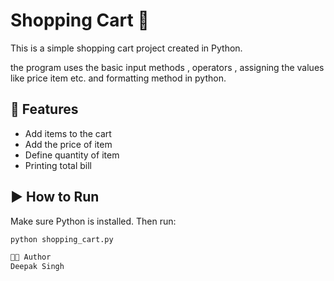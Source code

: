 # Shopping Cart 🛒

This is a simple shopping cart project created in Python.

the program uses the basic input methods , operators , assigning the values like price item etc. and formatting method in python. 

## 🔧 Features
- Add items to the cart
- Add the price of item
- Define quantity of item
- Printing total bill

## ▶️ How to Run

Make sure Python is installed. Then run:
```bash
python shopping_cart.py

👨‍💻 Author
Deepak Singh
